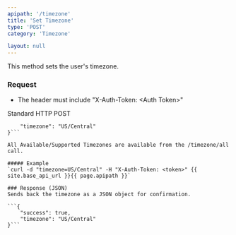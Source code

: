 ```yaml
---
apipath: '/timezone'
title: 'Set Timezone'
type: 'POST'
category: 'Timezone'

layout: null
---
```


This method sets the user's timezone.

### Request
* The header must include "X-Auth-Token: \<Auth Token>"

Standard HTTP POST

```{
	"timezone": "US/Central"
}```

All Available/Supported Timezones are available from the /timezone/all call.

##### Example
`curl -d "timezone=US/Central" -H "X-Auth-Token: <token>" {{ site.base_api_url }}{{ page.apipath }}`

### Response (JSON)
Sends back the timezone as a JSON object for confirmation.

```{
	"success": true,
	"timezone": "US/Central"
}```
